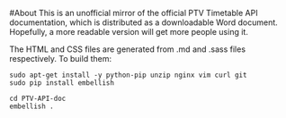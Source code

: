 #About
This is an unofficial mirror of the official PTV Timetable API documentation, which is distributed as a downloadable 
Word document. Hopefully, a more readable version will get more people using it.

The HTML and CSS files are generated from .md and .sass files respectively. To build them:

```
sudo apt-get install -y python-pip unzip nginx vim curl git
sudo pip install embellish

cd PTV-API-doc
embellish .
```
